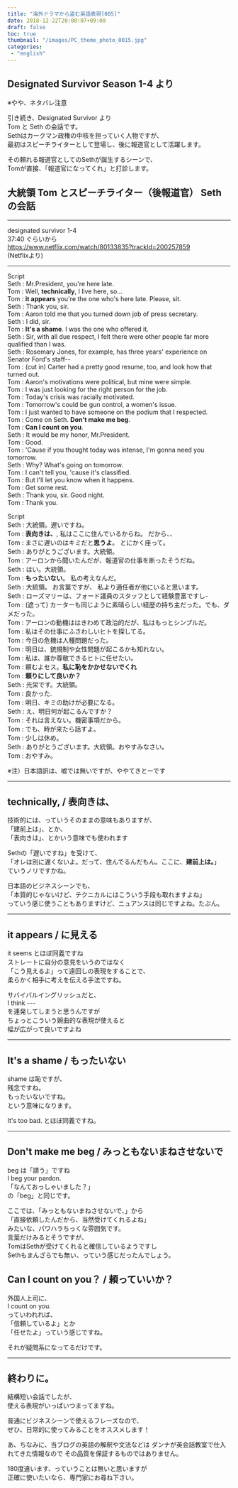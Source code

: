 ```yaml
---
title: "海外ドラマから盗む英語表現[005]"
date: 2018-12-22T20:00:07+09:00
draft: false
toc: true
thumbnail: "/images/PC_theme_photo_0015.jpg"
categories:
 - "english"
---
```



Designated Survivor Season 1-4 より  
---

※やや、ネタバレ注意  

引き続き、Designated Survivor より  
Tom と Seth の会話です。  
Sethはカークマン政権の中核を担っていく人物ですが、  
最初はスピーチライターとして登場し、後に報道官として活躍します。  
  
その頼れる報道官としてのSethが誕生するシーンで、  
Tomが直接、「報道官になってくれ」と打診します。  


大統領 Tom とスピーチライター（後報道官） Seth の会話  
---


---
designated survivor 1-4  
37:40 ぐらいから  
https://www.netflix.com/watch/80133835?trackId=200257859  
(Netflixより)

---

Script  
Seth : Mr.President, you're here late.  
Tom  : Well, **technically**, I live here, so...  
Tom  : **it appears** you're the one who's here late. Please, sit.  
Seth : Thank you, sir.  
Tom  : Aaron told me that you turned down job of press secretary.  
Seth : I did, sir.  
Tom  : **It's a shame**. I was the one who offered it.  
Seth : Sir, with all due respect, I felt there were other people far more qualified than I was.  
Seth : Rosemary Jones, for example, has three years' experience on Senator Ford's staff--  
Tom  : (cut in) Carter had a pretty good resume, too, and look how that turned out.  
Tom  : Aaron's motivations were political, but mine were simple.  
Tom  : I was just looking for the right person for the job.  
Tom  : Today's crisis was racially motivated.  
Tom  : Tomorrow's could be gun control, a women's issue.  
Tom  : I just wanted to have someone on the podium that I respected.  
Tom  : Come on Seth. **Don't make me beg**.  
Tom  : **Can I count on you**.  
Seth : It would be my honor, Mr.President.  
Tom  : Good.  
Tom  : 'Cause if you thought today was intense, I'm gonna need you tomorrow.  
Seth : Why? What's going on tomorrow.  
Tom  : I can't tell you, 'cause it's classified.  
Tom  : But I'll let you know when it happens.  
Tom  : Get some rest.  
Seth : Thank you, sir. Good night.  
Tom  : Thank you.  
  
  
Script  
Seth : 大統領。遅いですね。  
Tom  : **表向きは、**, 私はここに住んでいるからね。 だから、、  
Tom  : まさに遅いのはキミだと**思うよ**。 とにかく座って。    
Seth : ありがとうございます。大統領。  
Tom  : アーロンから聞いたんだが、報道官の仕事を断ったそうだね。  
Seth : はい。大統領。  
Tom  : **もったいない**。 私の考えなんだ。  
Seth : 大統領。 お言葉ですが、 私より適任者が他にいると思います。  
Seth : ローズマリーは、フォード議員のスタッフとして経験豊富ですし-  
Tom  : (遮って) カーターも同じように素晴らしい経歴の持ち主だった。でも、ダメだった。  
Tom  : アーロンの動機ははきわめて政治的だが、私はもっとシンプルだ。    
Tom  : 私はその仕事にふさわしいヒトを探してる。  
Tom  : 今日の危機は人種問題だった。  
Tom  : 明日は、銃規制や女性問題が起こるかも知れない。  
Tom  : 私は、誰か尊敬できるヒトに任せたい。  
Tom  : 頼むよセス。**私に恥をかかせないでくれ**  
Tom  : **頼りにして良いか？**  
Seth : 光栄です。大統領。  
Tom  : 良かった.  
Tom  : 明日、キミの助けが必要になる。  
Seth : え、明日何が起こるんですか？  
Tom  : それは言えない。機密事項だから。  
Tom  : でも、時が来たら話すよ。  
Tom  : 少しは休め。  
Seth : ありがとうございます。大統領。おやすみなさい。  
Tom  : おやすみ。  
  
※注）日本語訳は、嘘では無いですが、ややてきとーです  
  
---  
  
technically, / 表向きは、  
---  
  
技術的には、っていうそのままの意味もありますが、  
「建前上は」、とか、  
「表向きは」、とかいう意味でも使われます  
  
Sethの「遅いですね」を受けて、  
「オレは別に遅くないよ。だって、住んでるんだもん。ここに、**建前上は。**」  
ていうノリですかね。  
  
日本語のビジネスシーンでも、  
「本質的じゃないけど、テクニカルにはこういう手段も取れますよね」  
っていう感じ使うこともありますけど、ニュアンスは同じですよね。たぶん。  
  
  
---  
  
it appears / に見える  
---  
  
it seems とほぼ同義ですね  
ストレートに自分の意見をいうのではなく  
「こう見えるよ」って遠回しの表現をすることで、  
柔らかく相手に考えを伝える手法ですね。  
  
サバイバルイングリッシュだと、  
I think ---  
を連発してしまうと思うんですが  
ちょっとこういう婉曲的な表現が使えると  
幅が広がって良いですよね  
  
---  
  
It's a shame / もったいない  
---  
  
shame は恥ですが、  
残念ですね。  
もったいないですね。  
という意味になります。  

It's too bad. とほぼ同義ですね。  
  
---
  
Don't make me beg / みっともないまねさせないで  
---  
  
beg は「請う」ですね  
I beg your pardon.  
「なんておっしゃいました？」  
の「beg」と同じです。  
  
ここでは、「みっともないまねさせないで、」から  
「直接依頼したんだから、当然受けてくれるよね」  
みたいな、パワハラちっくな雰囲気です。  
言葉だけみるとそうですが、  
TomはSethが受けてくれると確信しているようですし  
Sethもまんざらでも無い、っていう感じだったんでしょう。  
  
  
Can I count on you？ / 頼っていいか？  
---  
  
外国人上司に、  
I count on you.  
っていわれれば、  
「信頼しているよ」とか  
「任せたよ」っていう感じですね。  
  
それが疑問系になってるだけです。  
  
  
---  
  
終わりに。
---
  
結構短い会話でしたが、  
使える表現がいっぱいつまってますね。  
  
普通にビジネスシーンで使えるフレーズなので、  
ぜひ、日常的に使ってみることをオススメします！  

あ、ちなみに、当ブログの英語の解釈や文法などは
ダンナが英会話教室で仕入れてきた情報なので
その品質を保証するものではありません。

180度違います、っていうことは無いと思いますが  
正確に使いたいなら、専門家にお尋ね下さい。  

